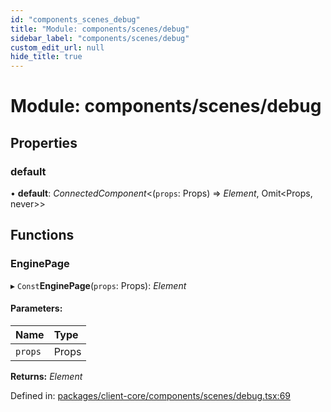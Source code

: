 ```yaml
---
id: "components_scenes_debug"
title: "Module: components/scenes/debug"
sidebar_label: "components/scenes/debug"
custom_edit_url: null
hide_title: true
---
```


# Module: components/scenes/debug

## Properties

### default

• **default**: *ConnectedComponent*<(`props`: Props) => *Element*, Omit<Props, never\>\>

## Functions

### EnginePage

▸ `Const`**EnginePage**(`props`: Props): *Element*

#### Parameters:

Name | Type |
:------ | :------ |
`props` | Props |

**Returns:** *Element*

Defined in: [packages/client-core/components/scenes/debug.tsx:69](https://github.com/xr3ngine/xr3ngine/blob/66a84a950/packages/client-core/components/scenes/debug.tsx#L69)
